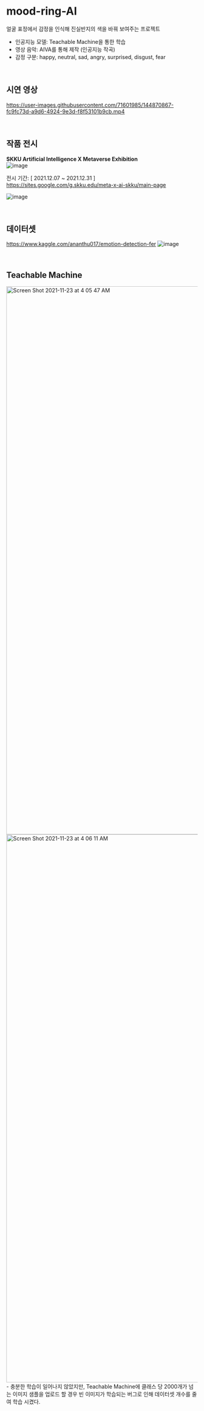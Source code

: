 # mood-ring-AI

얼굴 표정에서 감정을 인식해 진실반지의 색을 바꿔 보여주는 프로젝트
- 인공지능 모델: Teachable Machine을 통한 학습
- 영상 음악: AIVA를 통해 제작 (인공지능 작곡)
- 감정 구분: happy, neutral, sad, angry, surprised, disgust, fear


<br/>

## 시연 영상
https://user-images.githubusercontent.com/71601985/144870867-fc9fc73d-a9d6-4924-9e3d-f8f53101b9cb.mp4

<br/>

## 작품 전시 <br>
**SKKU Artificial Intelligence X Metaverse Exhibition** <br/>
![image](https://user-images.githubusercontent.com/71601985/144872086-53eea111-bbb7-4a71-854a-173c6b5707ea.png)

전시 기간: [ 2021.12.07 ~ 2021.12.31 ] <br/>
https://sites.google.com/g.skku.edu/meta-x-ai-skku/main-page

![image](https://user-images.githubusercontent.com/71601985/144872690-eb7d6591-2be1-4231-8be5-ee111afbb8bd.png)


<br/>

## 데이터셋
https://www.kaggle.com/ananthu017/emotion-detection-fer
![image](https://user-images.githubusercontent.com/71601985/144874366-e44770d3-811e-43e6-9214-aff08d268a7b.png)

<br/>

## Teachable Machine
<img width="1440" alt="Screen Shot 2021-11-23 at 4 05 47 AM" src="https://user-images.githubusercontent.com/71601985/144871026-57565f3c-4c5b-4b47-a81d-195aff6b2dac.png">
<img width="1440" alt="Screen Shot 2021-11-23 at 4 06 11 AM" src="https://user-images.githubusercontent.com/71601985/144871051-1d293b94-4c9c-497f-b3e3-6e920aa28f06.png">
- 충분한 학습이 일어나지 않았지만, Teachable Machine에 클래스 당 2000개가 넘는 이미지 샘플을 업로드 할 경우 빈 이미지가 학습되는 버그로 인해 데이터셋 개수를 줄여 학습 시켰다.
